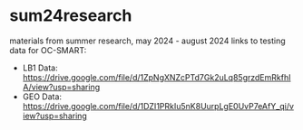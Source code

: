 # sum24research
materials from summer research, may 2024 - august 2024
links to testing data for OC-SMART:  
- LB1 Data: https://drive.google.com/file/d/1ZpNgXNZcPTd7Gk2uLq85grzdEmRkfhIA/view?usp=sharing
- GEO Data: https://drive.google.com/file/d/1DZI1PRkIu5nK8UurpLgE0UvP7eAfY_qi/view?usp=sharing
